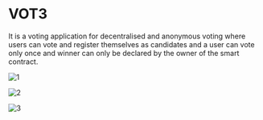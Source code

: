 # VOT3
 
It is a voting application for decentralised and anonymous voting where users can vote and register themselves as candidates and a user can vote only once and winner can only be declared by the owner of the smart contract.

![1](https://user-images.githubusercontent.com/59679281/219984743-70e7dfe1-da92-4008-a976-3d29d2963ad1.jpg)

![2](https://user-images.githubusercontent.com/59679281/219984745-5bc0e5cb-f293-4ddf-ba5a-f3866a6b8c86.jpg)

![3](https://user-images.githubusercontent.com/59679281/219984746-5ec4ff8e-f283-4f8f-af24-a2396641a060.jpg)
